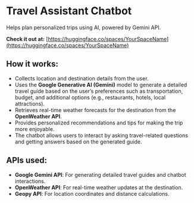 # Travel Assistant Chatbot

Helps plan personalized trips using AI, powered by Gemini API.

**Check it out at:** [https://huggingface.co/spaces/YourSpaceName](https://huggingface.co/spaces/YourSpaceName)

## How it works:
- Collects location and destination details from the user.
- Uses the **Google Generative AI (Gemini)** model to generate a detailed travel guide based on the user’s preferences such as transportation, budget, and additional options (e.g., restaurants, hotels, local attractions).
- Retrieves real-time weather forecasts for the destination from the **OpenWeather API**.
- Provides personalized recommendations and tips for making the trip more enjoyable.
- The chatbot allows users to interact by asking travel-related questions and getting answers based on the generated guide.

## APIs used:
- **Google Gemini API**: For generating detailed travel guides and chatbot interactions.
- **OpenWeather API**: For real-time weather updates at the destination.
- **Geopy API**: For location coordinates and distance calculations.
